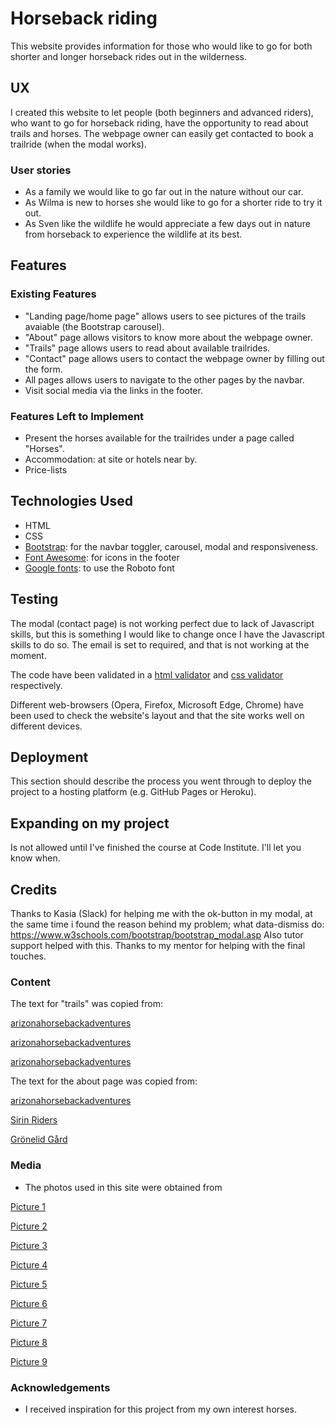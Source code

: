 # Horseback riding

This website provides information for those who would like to go for both shorter and longer horseback rides out in the wilderness. 
 

## UX

I created this website to let people (both beginners and advanced riders), who want to go for horseback riding, have the opportunity to read about trails and horses. The webpage owner can easily get contacted to book a trailride (when the modal works). 

### User stories
- As a family we would like to go far out in the nature without our car. 
- As Wilma is new to horses she would like to go for a shorter ride to try it out.
- As Sven like the wildlife he would appreciate a few days out in nature from horseback to experience the wildlife at its best.


## Features
 
### Existing Features
- "Landing page/home page" allows users to see pictures of the trails avaiable (the Bootstrap carousel).  
- "About" page allows visitors to know more about the webpage owner. 
- "Trails" page allows users to read about available trailrides.
- "Contact" page allows users to contact the webpage owner by filling out the form.
- All pages allows users to navigate to the other pages by the navbar.
- Visit social media via the links in the footer.

### Features Left to Implement
- Present the horses available for the trailrides under a page called "Horses". 
- Accommodation: at site or hotels near by. 
- Price-lists


## Technologies Used
- HTML
- CSS
- [Bootstrap](https://getbootstrap.com/): for the navbar toggler, carousel, modal and responsiveness.
- [Font Awesome](https://fontawesome.com/): for icons in the footer
- [Google fonts](https://fonts.google.com/): to use the Roboto font


## Testing

The modal (contact page) is not working perfect due to lack of Javascript skills, but this is something I would like to change once I have the Javascript skills to do so. The email is set to required, and that is not working at the moment.

The code have been validated in a [html validator](https://validator.w3.org/) and [css validator](https://jigsaw.w3.org/css-validator/) respectively.

Different web-browsers (Opera, Firefox, Microsoft Edge, Chrome) have been used to check the website's layout and that the site works well on different devices.


## Deployment

This section should describe the process you went through to deploy the project to a hosting platform (e.g. GitHub Pages or Heroku).

## Expanding on my project

Is not allowed until I've finished the course at Code Institute. I'll let you know when.

## Credits

Thanks to Kasia (Slack) for helping me with the ok-button in my modal, at the same time i found the reason behind my problem; what data-dismiss do: https://www.w3schools.com/bootstrap/bootstrap_modal.asp
Also tutor support helped with this.
Thanks to my mentor for helping with the final touches.

### Content

The text for "trails" was copied from:

[arizonahorsebackadventures](https://arizonahorsebackadventures.com/trailblazer-rides/)

[arizonahorsebackadventures](https://arizonahorsebackadventures.com/desert-sunset-rides/)

[arizonahorsebackadventures](https://arizonahorsebackadventures.com/trail-rides/)


The text for the about page was copied from:

[arizonahorsebackadventures](https://arizonahorsebackadventures.com/about/)

[Sirin Riders](http://www.ride-israel.com/?page_id=715&gclid=Cj0KCQjws_r0BRCwARIsAMxfDRh-vUVlbSgrbE3x21eW4orB1woYzDiTn9VzdLKfxAQlGcd0qNkPn0UaAu2KEALw_wcB)

[Grönelid Gård](http://gronelid.se/home/horsebackriding.html)

### Media
- The photos used in this site were obtained from

[Picture 1](https://www.flickr.com/photos/familjenhelsingborg/16355825184)

[Picture 2](https://www.pxfuel.com/en/free-photo-elzgg)

[Picture 3](https://commons.wikimedia.org/wiki/File:Horse_ride_on_the_beach_at_dusk_(Unsplash).jpg)

[Picture 4](https://www.pickpik.com/autumn-girl-autumn-gold-yellow-leaves-the-horse-girl-with-horse-63193)

[Picture 5](https://www.flickr.com/photos/familjenhelsingborg/16770817257)

[Picture 6](https://upload.wikimedia.org/wikipedia/commons/c/c4/Horse_Riding_around_Saif-ul-Muluk.jpg)

[Picture 7](https://www.pxfuel.com/en/free-photo-jionm)

[Picture 8](https://www.blm.gov/programs/wild-horse-and-burro/herd-management/herd-management-areas/oregon-washington/southsteens)

[Picture 9](https://pixabay.com/sv/photos/h%C3%A4star-horse-head-djur-1414889/)


### Acknowledgements

- I received inspiration for this project from my own interest horses.